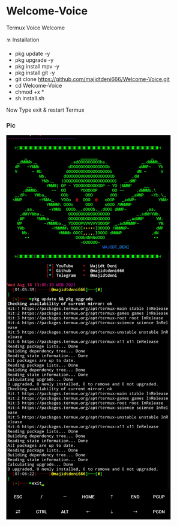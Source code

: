 # Welcome-Voice
Termux Voice Welcome

☣️ Installation
- pkg update -y
- pkg upgrade -y
- pkg install mpv -y
- pkg install git -y
- git clone https://github.com/majidtdeni666/Welcome-Voice.git
- cd Welcome-Voice
- chmod +x *
- sh install.sh

Now Type exit & restart Termux

### Pic

<img src="https://github.com/majidtdeni666/Welcome-Voice/blob/main/.scp/termux.jpg">
